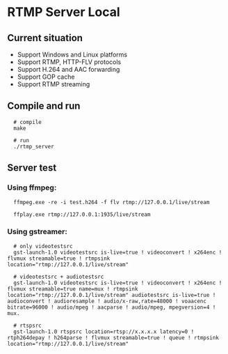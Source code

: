 # RTMP Server Local

## Current situation
* Support Windows and Linux platforms
* Support RTMP, HTTP-FLV protocols
* Support H.264 and AAC forwarding
* Support GOP cache
* Support RTMP streaming

## Compile and run
```
  # compile
  make
  
  # run
  ./rtmp_server
```

## Server test
### Using ffmpeg:
```
  ffmpeg.exe -re -i test.h264 -f flv rtmp://127.0.0.1/live/stream
  
  ffplay.exe rtmp://127.0.0.1:1935/live/stream
```


### Using gstreamer:
```
  # only videotestsrc
  gst-launch-1.0 videotestsrc is-live=true ! videoconvert ! x264enc ! flvmux streamable=true ! rtmpsink location="rtmp://127.0.0.1/live/stream"
  
  # videotestsrc + audiotestsrc
  gst-launch-1.0 videotestsrc is-live=true ! videoconvert ! x264enc ! flvmux streamable=true name=mux ! rtmpsink location="rtmp://127.0.0.1/live/stream" audiotestsrc is-live=true ! audioconvert ! audioresample ! audio/x-raw,rate=48000 ! voaacenc bitrate=96000 ! audio/mpeg ! aacparse ! audio/mpeg, mpegversion=4 ! mux.
  
  # rtspsrc
  gst-launch-1.0 rtspsrc location=rtsp://x.x.x.x latency=0 ! rtph264depay ! h264parse ! flvmux streamable=true ! queue ! rtmpsink location="rtmp://127.0.0.1/live/stream"

```

